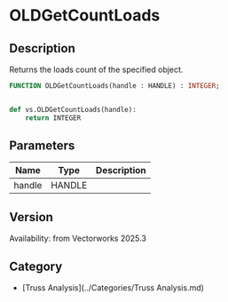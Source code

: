 # OLDGetCountLoads

## Description
Returns the loads count of the specified object.

```pascal
FUNCTION OLDGetCountLoads(handle : HANDLE) : INTEGER;
```

```python

def vs.OLDGetCountLoads(handle):
    return INTEGER
```

## Parameters
|Name|Type|Description|
|---|---|---|
|handle|HANDLE||

## Version
Availability: from Vectorworks 2025.3

## Category
* [Truss Analysis](../Categories/Truss Analysis.md)

